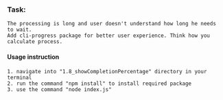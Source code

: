 ### Task:

    The processing is long and user doesn't understand how long he needs to wait.
    Add cli-progress package for better user experience. Think how you calculate process.

#### Usage instruction

    1. navigate into "1.8_showCompletionPercentage" directory in your terminal
    2. run the command "npm install" to install required package
    3. use the command "node index.js"
